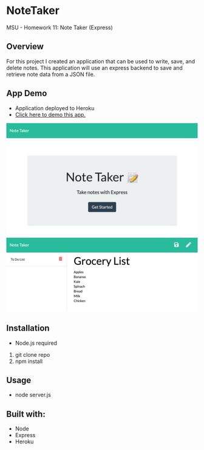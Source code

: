 # NoteTaker
MSU - Homework 11: Note Taker (Express)

## Overview
For this project I created an application that can be used to write, save, and delete notes. This application will use an express backend to save and retrieve note data from a JSON file.

## App Demo
* Application deployed to Heroku
* [Click here to demo this app.](https://glacial-lowlands-80222.herokuapp.com/)

![Note Taker Demo 1](public/assets/images/demo1.png)
![Note Taker Demo 2](public/assets/images/demo2.png)

## Installation
* Node.js required
1. git clone repo
2. npm install

## Usage
* node server.js

## Built with:
* Node
* Express
* Heroku